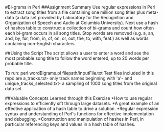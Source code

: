 #Bi-grams in Perl
##Assignment Summary
Use regular expressions in Perl to extract song titles from a file containing one million
song titles plus meta-data (a data set provided by Laboratory for the Recognition
and Organization of Speech and Audio at Columbia University). Next use a hash of hashes table to construct a collection of bi-grams and count how often each bi-gram occurs in all song titles. Stop words are removed (e.g. a, an, and, by, for, from, in, of, on, or, out, the, to, with, feat.) as well as words containing non-English characters.

##Using the Script
The script allows a user to enter a word and see the most probable song title to follow the word entered, up to 20 words per probable title. 

To run: perl wordBigrams.pl filepath/inputFile.txt
Test files included in this repo are a_tracks.txt- only track names beginning with 'a'- and unique_tracks_selected.txt- a sampling of 1000 song titles from the original data set.

##Valuable Concepts Learned through this Exercise
*How to use regular expressions to efficiently sift through large datasets.
*A great example of an effective application of a hash table to drive a solution.
*Regular expression syntax and understanding of Perl's functions for effective implementation and debugging.
*Construction and manipulation of hashes in Perl, in particular referencing keys
and values in a hash table of hashes.

